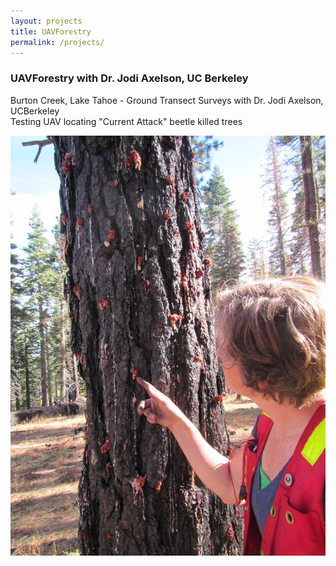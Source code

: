 ```yaml
---
layout: projects
title: UAVForestry
permalink: /projects/
---
```


<div id="project_block">
    <h3>UAVForestry with Dr. Jodi Axelson, UC Berkeley</h3>
    <p>Burton Creek, Lake Tahoe - Ground Transect Surveys with Dr. Jodi Axelson, UCBerkeley<br>
    Testing UAV locating "Current Attack" beetle killed trees</p>
    <div><img src="/assets/images/IMG_1224_beetle_pitch_tubes.JPG"></div>
</div>

